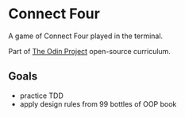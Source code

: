 # Connect Four

A game of Connect Four played in the terminal.

Part of [The Odin Project](https://www.theodinproject.com) open-source curriculum.

## Goals
- practice TDD
- apply design rules from 99 bottles of OOP book
